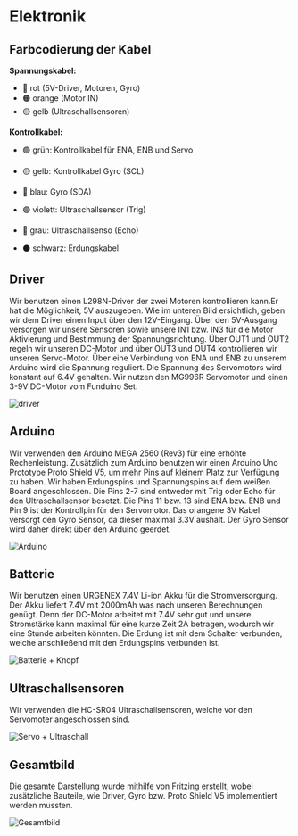 # Elektronik
## Farbcodierung der Kabel
**Spannungskabel:**
* 🔴 rot (5V-Driver, Motoren, Gyro)
* 🟠 orange (Motor IN)
* 🟡 gelb (Ultraschallsensoren)

**Kontrollkabel:**
* 🟢 grün: Kontrollkabel für ENA, ENB und Servo
* 🟡 gelb: Kontrollkabel Gyro (SCL)

* 🔵 blau: Gyro (SDA)
* 🟣 violett: Ultraschallsensor (Trig)
* 🔘 grau: Ultraschallsenso (Echo)
* ⚫️ schwarz: Erdungskabel

## Driver
Wir benutzen einen L298N-Driver der zwei Motoren kontrollieren kann.Er hat die Möglichkeit, 5V auszugeben. Wie im unteren Bild ersichtlich, geben wir dem Driver einen Input über den 12V-Eingang. Über den 5V-Ausgang versorgen wir unsere Sensoren sowie unsere IN1 bzw. IN3 für die Motor Aktivierung und Bestimmung der Spannungsrichtung. Über OUT1 und OUT2 regeln wir unseren DC-Motor und über OUT3 und OUT4 kontrollieren wir unseren Servo-Motor. Über eine Verbindung von ENA und ENB zu unserem Arduino wird die Spannung reguliert. Die Spannung des Servomotors wird konstant auf 6.4V gehalten. Wir nutzen den MG996R Servomotor und einen 3-9V DC-Motor vom Funduino Set.

![driver](https://github.com/SchroedingersBit/PfortGT-WRO/assets/93491768/011ca2d6-0b49-4f2f-8c29-943fe6d20fa5)

## Arduino
Wir verwenden den Arduino MEGA 2560 (Rev3) für eine erhöhte Rechenleistung. Zusätzlich zum Arduino benutzen wir einen Arduino Uno Prototype Proto Shield V5, um mehr Pins auf kleinem Platz zur Verfügung zu haben. Wir haben Erdungspins und Spannungspins auf dem weißen Board angeschlossen. Die Pins 2-7 sind entweder mit Trig oder Echo für den Ultraschallsensor besetzt. Die Pins 11 bzw. 13 sind ENA bzw. ENB und Pin 9 ist der Kontrollpin für den Servomotor. Das orangene 3V Kabel versorgt den Gyro Sensor, da dieser maximal 3.3V aushält. Der Gyro Sensor wird daher direkt über den Arduino geerdet.

![Arduino](https://github.com/SchroedingersBit/PfortGT-WRO/assets/93491768/d9f0fbc2-7ac8-450e-85b8-eed33ab25070)

## Batterie
Wir benutzen einen URGENEX 7.4V Li-ion Akku für die Stromversorgung. Der Akku liefert 7.4V mit 2000mAh was nach unseren Berechnungen genügt. Denn der DC-Motor arbeitet mit 7.4V sehr gut und unsere Stromstärke kann maximal für eine kurze Zeit 2A betragen, wodurch wir eine Stunde arbeiten könnten. Die Erdung ist mit dem Schalter verbunden, welche anschließend mit den Erdungspins verbunden ist.  

![Batterie + Knopf](https://github.com/SchroedingersBit/PfortGT-WRO/assets/93491768/2f4fe213-dc1e-48c4-af92-1f101684ee40)

## Ultraschallsensoren
Wir verwenden die HC-SR04 Ultraschallsensoren, welche vor den Servomoter angeschlossen sind.

![Servo + Ultraschall](https://github.com/SchroedingersBit/PfortGT-WRO/assets/93491768/8122f87d-3152-4029-9389-b9e9dc073e89)

## Gesamtbild
Die gesamte Darstellung wurde mithilfe von Fritzing erstellt, wobei zusätzliche Bauteile, wie Driver, Gyro bzw. Proto Shield V5 implementiert werden mussten.

![Gesamtbild](https://github.com/SchroedingersBit/PfortGT-WRO/assets/93491768/91a0c85f-1f8b-421b-811c-65d37a91613d)


